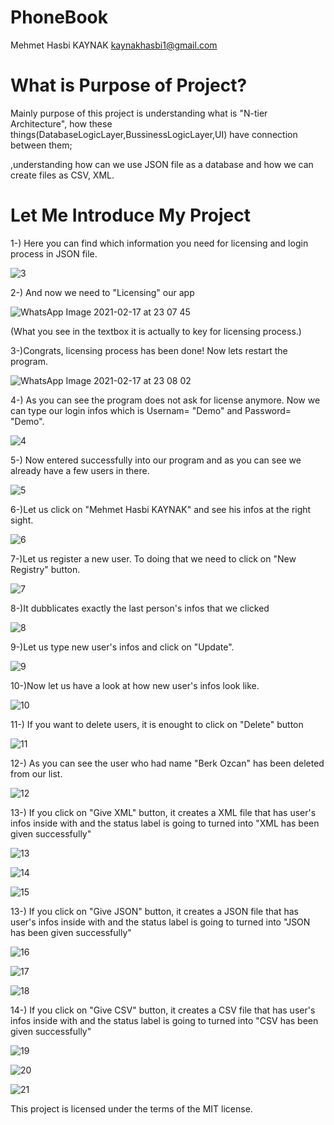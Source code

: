 # PhoneBook

Mehmet Hasbi KAYNAK
kaynakhasbi1@gmail.com

# What is Purpose of Project?

Mainly purpose of this project is understanding what is "N-tier Architecture", how these things(DatabaseLogicLayer,BussinessLogicLayer,UI) have connection between them;
 
,understanding how can we use JSON file as a database and how we can create files as CSV, XML.

# Let Me Introduce My Project


1-) Here you can find which information you need for licensing and login process in JSON file.


![3](https://user-images.githubusercontent.com/73940626/108281871-e49a4480-7180-11eb-9125-c8f2eb96099a.jpeg)



2-) And now we need to "Licensing" our app 


![WhatsApp Image 2021-02-17 at 23 07 45](https://user-images.githubusercontent.com/73940626/108281754-99803180-7180-11eb-842f-98eef450ae75.jpeg)


(What you see in the textbox it is actually to key for licensing process.)



3-)Congrats, licensing process has been done! Now lets restart the program.


![WhatsApp Image 2021-02-17 at 23 08 02](https://user-images.githubusercontent.com/73940626/108282221-7f931e80-7181-11eb-8ece-ae02a13e09f2.jpeg)

4-) As you can see the program does not ask for license anymore. Now we can type our login infos which is Usernam= "Demo" and Password= "Demo".


![4](https://user-images.githubusercontent.com/73940626/108282512-09db8280-7182-11eb-98c2-5c75dd000542.jpeg)




5-) Now entered successfully into our program and as you can see we already have a few users in there.


![5](https://user-images.githubusercontent.com/73940626/108282661-460ee300-7182-11eb-9b96-edd69e4a18f4.jpeg)


6-)Let us click on "Mehmet Hasbi KAYNAK" and see his infos at the right sight.

![6](https://user-images.githubusercontent.com/73940626/108282827-8a9a7e80-7182-11eb-9cec-83ea7dc03eaf.jpeg)


7-)Let us register a new user. To doing that we need to click on "New Registry" button.


![7](https://user-images.githubusercontent.com/73940626/108282980-d2210a80-7182-11eb-8f0b-28b7f2afedfe.jpeg)


8-)It dubblicates exactly the last person's infos that we clicked

![8](https://user-images.githubusercontent.com/73940626/108283203-3217b100-7183-11eb-952d-47ff1fc9d015.jpeg)

9-)Let us type new user's infos and click on "Update".

![9](https://user-images.githubusercontent.com/73940626/108283525-b0745300-7183-11eb-9619-f33b7f710294.jpeg)

10-)Now let us have a look at how new user's infos look like.

![10](https://user-images.githubusercontent.com/73940626/108283559-c3872300-7183-11eb-84d8-b2d249b7fa39.jpeg)

11-) If you want to delete users, it is enought to click on "Delete" button

![11](https://user-images.githubusercontent.com/73940626/108283635-ee717700-7183-11eb-9182-49e1ed5dfadc.jpeg)


12-) As you can see the user who had name "Berk Ozcan" has been deleted from our list.

![12](https://user-images.githubusercontent.com/73940626/108283726-1bbe2500-7184-11eb-9ed1-6e26e234c382.jpeg)

13-) If you click on "Give XML" button, it creates a XML file that has user's infos inside with and the status label is going to turned into  "XML has been given successfully"

![13](https://user-images.githubusercontent.com/73940626/108283970-8ec79b80-7184-11eb-82e1-5e2ed0923950.jpeg)


![14](https://user-images.githubusercontent.com/73940626/108283972-8f603200-7184-11eb-9716-b073aaaa96e8.jpeg)


![15](https://user-images.githubusercontent.com/73940626/108283973-8ff8c880-7184-11eb-89a4-b3025ad58b1e.jpeg)


13-) If you click on "Give JSON" button, it creates a JSON file that has user's infos inside with and the status label is going to turned into  "JSON has been given successfully"

![16](https://user-images.githubusercontent.com/73940626/108283974-8ff8c880-7184-11eb-89b9-edb3b0540b92.jpeg)


![17](https://user-images.githubusercontent.com/73940626/108283975-90915f00-7184-11eb-9b78-5f5580659293.jpeg)


![18](https://user-images.githubusercontent.com/73940626/108283976-90915f00-7184-11eb-9715-09249bc4afea.jpeg)

14-) If you click on "Give CSV" button, it creates a CSV file that has user's infos inside with and the status label is going to turned into  "CSV has been given successfully"

![19](https://user-images.githubusercontent.com/73940626/108283977-9129f580-7184-11eb-927b-6d3bdec45411.jpeg)


![20](https://user-images.githubusercontent.com/73940626/108283979-9129f580-7184-11eb-8614-659d6529dc49.jpeg)


![21](https://user-images.githubusercontent.com/73940626/108283982-9129f580-7184-11eb-91f5-1e4c2582c156.jpeg)



This project is licensed under the terms of the MIT license.
